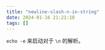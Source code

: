 ```yaml
---
title: "newline-slash-n-in-string"
date: 2024-01-16 21:21:18
tags: []
---
```

`echo -e` 来启动对于 `\n` 的解析。

